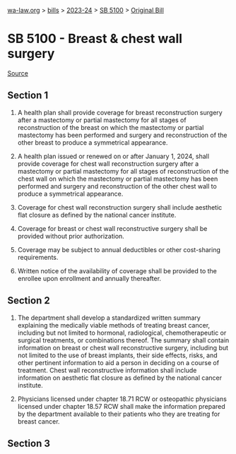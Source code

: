 [wa-law.org](/) > [bills](/bills/) > [2023-24](/bills/2023-24) > [SB 5100](/bills/2023-24/sb/5100/) > [Original Bill](/bills/2023-24/sb/5100/1/)

# SB 5100 - Breast & chest wall surgery

[Source](http://lawfilesext.leg.wa.gov/biennium/2023-24/Pdf/Bills/Senate%20Bills/5100.pdf)

## Section 1
1. A health plan shall provide coverage for breast reconstruction surgery after a mastectomy or partial mastectomy for all stages of reconstruction of the breast on which the mastectomy or partial mastectomy has been performed and surgery and reconstruction of the other breast to produce a symmetrical appearance.

2. A health plan issued or renewed on or after January 1, 2024, shall provide coverage for chest wall reconstruction surgery after a mastectomy or partial mastectomy for all stages of reconstruction of the chest wall on which the mastectomy or partial mastectomy has been performed and surgery and reconstruction of the other chest wall to produce a symmetrical appearance.

3. Coverage for chest wall reconstruction surgery shall include aesthetic flat closure as defined by the national cancer institute.

4. Coverage for breast or chest wall reconstructive surgery shall be provided without prior authorization.

5. Coverage may be subject to annual deductibles or other cost-sharing requirements.

6. Written notice of the availability of coverage shall be provided to the enrollee upon enrollment and annually thereafter.

## Section 2
1. The department shall develop a standardized written summary explaining the medically viable methods of treating breast cancer, including but not limited to hormonal, radiological, chemotherapeutic or surgical treatments, or combinations thereof. The summary shall contain information on breast or chest wall reconstructive surgery, including but not limited to the use of breast implants, their side effects, risks, and other pertinent information to aid a person in deciding on a course of treatment. Chest wall reconstructive information shall include information on aesthetic flat closure as defined by the national cancer institute.

2. Physicians licensed under chapter 18.71 RCW or osteopathic physicians licensed under chapter 18.57 RCW shall make the information prepared by the department available to their patients who they are treating for breast cancer.

## Section 3